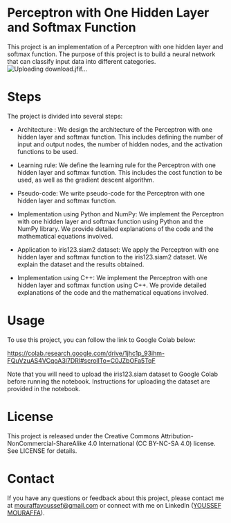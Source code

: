 # Perceptron with One Hidden Layer and Softmax Function
This project is an implementation of a Perceptron with one hidden layer and softmax function. The purpose of this project is to build a neural network that can classify input data into different categories.
![Uploading download.jfif…]()

# Steps
The project is divided into several steps:

 - Architecture : We design the architecture of the Perceptron with one hidden layer and softmax function. This includes defining the number of input and    output nodes, the number of hidden nodes, and the activation functions to be used.

 - Learning rule: We define the learning rule for the Perceptron with one hidden layer and softmax function. This includes the cost function to be used,    as well as the gradient descent algorithm.

 - Pseudo-code: We write pseudo-code for the Perceptron with one hidden layer and softmax function.

 - Implementation using Python and NumPy: We implement the Perceptron with one hidden layer and softmax function using Python and the NumPy library. We      provide detailed explanations of the code and the mathematical equations involved.

 - Application to iris123.siam2 dataset: We apply the Perceptron with one hidden layer and softmax function to the iris123.siam2 dataset. We explain the    dataset and the results obtained.

 - Implementation using C++: We implement the Perceptron with one hidden layer and softmax function using C++. We provide detailed explanations of the      code and the mathematical equations involved.

# Usage
To use this project, you can follow the link to Google Colab below:

https://colab.research.google.com/drive/1jhc1p_93ihm-FQuVzuAS4VCqoA3l7DRl#scrollTo=C0JZbOFa5TqF

Note that you will need to upload the iris123.siam dataset to Google Colab before running the notebook. Instructions for uploading the dataset are provided in the notebook.

# License
This project is released under the Creative Commons Attribution-NonCommercial-ShareAlike 4.0 International (CC BY-NC-SA 4.0) license. See LICENSE for details.

# Contact
If you have any questions or feedback about this project, please contact me at mouraffayoussef@gmail.com or connect with me on LinkedIn ([YOUSSEF MOURAFFA](https://www.linkedin.com/in/youssef-mouraffa-316663201/)).
